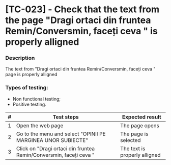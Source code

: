 # **[TC-023] - Check that the text from the page "Dragi ortaci din fruntea Remin/Conversmin, faceți ceva " is properly alligned**

### **Description**

The text from "Dragi ortaci din fruntea Remin/Conversmin, faceți ceva " page is properly alligned

### **Types of testing:**

- Non functional testing;
- Positive testing.

| #   | **Test steps**                                                     | **Expected result**           |
| --- | ------------------------------------------------------------------ | ----------------------------- |
| 1   | Open the web page                                                  | The page opens                |
| 2   | Go to the menu and select "OPINII PE MARGINEA UNOR SUBIECTE"       | The page is selected          |
| 3   | Click on "Dragi ortaci din fruntea Remin/Conversmin, faceți ceva " | The text is properly alligned |
